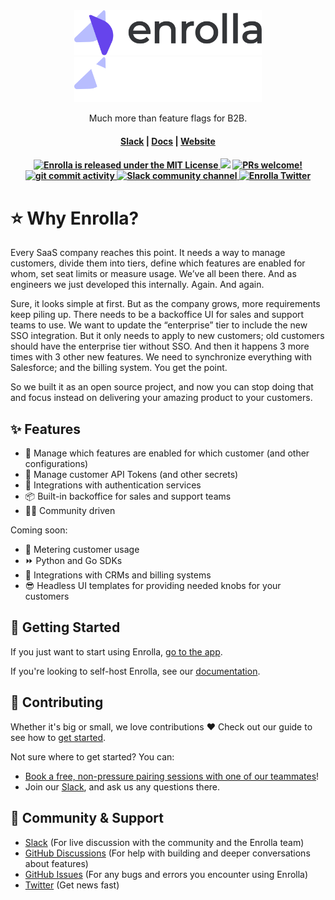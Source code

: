 <br>
<br>
<p align="center">
<a href="https://enrolla.io/#gh-light-mode-only">
<img width="300" src="https://raw.githubusercontent.com/enrolla/enrolla/main/logo-light.png#gh-light-mode-only">
</a>
<a href="https://enrolla.io/#gh-dark-mode-only">
<img width="300" src="https://raw.githubusercontent.com/enrolla/enrolla/main/logo-dark.png#gh-dark-mode-only">
</a>
</p>
<p align="center">
  <p align="center">Much more than feature flags for B2B.</p>
</p>
<h4 align="center">
  <a href="https://join.slack.com/t/enrollacommunity/shared_invite/zt-1naxh3lia-wIvFcLyCEXTYzAuO1U688Q">Slack</a> |
  <a href="https://docs.enrolla.io">Docs</a> |
  <a href="https://www.enrolla.io">Website</a>
</h4>

<h4 align="center">
   <a href="https://github.com/enrolla/enrolla/blob/main/LICENSE">
    <img src="https://img.shields.io/badge/license-MIT-blue.svg" alt="Enrolla is released under the MIT License">
  </a>
  <a href="https://www.ycombinator.com/companies/enrolla"><img src="https://img.shields.io/website?color=%23f26522&down_message=Y%20Combinator&label=Backed&logo=ycombinator&style=flat-square&up_message=Y%20Combinator&url=https%3A%2F%2Fwww.ycombinator.com"></a>
  <a href="https://github.com/enrolla/enrolla/blob/main/CONTRIBUTING.md">
    <img src="https://img.shields.io/badge/PRs-Welcome-brightgreen" alt="PRs welcome!" />
  </a>
  <a href="https://github.com/enrolla/enrolla/issues">
    <img src="https://img.shields.io/github/commit-activity/m/enrolla/enrolla" alt="git commit activity" />
  </a>
  <a href="https://join.slack.com/t/enrollacommunity/shared_invite/zt-1naxh3lia-wIvFcLyCEXTYzAuO1U688Q">
    <img src="https://img.shields.io/badge/chat-on%20Slack-blueviolet" alt="Slack community channel" />
  </a>
  <a href="https://twitter.com/enrolla_io">
    <img src="https://img.shields.io/badge/follow-%40enrolla__io-1DA1F2?logo=twitter&style=social" alt="Enrolla Twitter" />
  </a>
</h4>

# ⭐️ Why Enrolla?

Every SaaS company reaches this point. It needs a way to manage customers, divide them into tiers, define which features are enabled for whom, set seat limits or measure usage.
We’ve all been there. And as engineers we just developed this internally. Again. And again.

Sure, it looks simple at first. But as the company grows, more requirements keep piling up.
There needs to be a backoffice UI for sales and support teams to use.
We want to update the “enterprise” tier to include the new SSO integration. But it only needs to apply to new customers; old customers should have the enterprise tier without SSO. And then it happens 3 more times with 3 other new features.
We need to synchronize everything with Salesforce; and the billing system.
You get the point.

So we built it as an open source project, and now you can stop doing that and focus instead on delivering your amazing product to your customers.

## ✨ Features

- 🛂 Manage which features are enabled for which customer (and other configurations)
- 🔐 Manage customer API Tokens (and other secrets)
- 🧩 Integrations with authentication services
- 📦 Built-in backoffice for sales and support teams
- 👩‍💻 Community driven

Coming soon:

- 🏁 Metering customer usage
- ⏩ Python and Go SDKs
- 🧩 Integrations with CRMs and billing systems
- 😎 Headless UI templates for providing needed knobs for your customers

## 🚀 Getting Started

If you just want to start using Enrolla, [go to the app](https://app.enrolla.io).

If you're looking to self-host Enrolla, see our [documentation](https://docs.enrolla.io/contributing/developing).

## 🌱 Contributing

Whether it's big or small, we love contributions ❤️ Check out our guide to see how to [get started](https://docs.enrolla.io/contributing/overview).

Not sure where to get started? You can:

- [Book a free, non-pressure pairing sessions with one of our teammates](mailto:nir@enrolla.io?subject=Pairing%20session&body=I'd%20like%20to%20do%20a%20pairing%20session!)!
- Join our <a href="https://join.slack.com/t/enrollacommunity/shared_invite/zt-1naxh3lia-wIvFcLyCEXTYzAuO1U688Q">Slack</a>, and ask us any questions there.

## 💚 Community & Support

- [Slack](https://join.slack.com/t/enrollacommunity/shared_invite/zt-1naxh3lia-wIvFcLyCEXTYzAuO1U688Q) (For live discussion with the community and the Enrolla team)
- [GitHub Discussions](https://github.com/enrolla/enrolla/discussions) (For help with building and deeper conversations about features)
- [GitHub Issues](https://github.com/enrolla/enrolla/issues) (For any bugs and errors you encounter using Enrolla)
- [Twitter](https://twitter.com/enrolla_io) (Get news fast)
